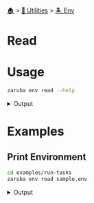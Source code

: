 <!--startTocHeader-->
[🏠](../../README.md) > [🔧 Utilities](../README.md) > [🏝️ Env](README.md)
# Read
<!--endTocHeader-->

# Usage

<!--startCode-->
```bash
zaruba env read --help
```
 
<details>
<summary>Output</summary>
 
```````
Read environment variable declarations from environment file as a jsonMap

Usage:
  zaruba env read <strFileName> [flags]

Flags:
  -h, --help            help for read
  -p, --prefix string   environment prefix
```````
</details>
<!--endCode-->

# Examples

## Print Environment

<!--startCode-->
```bash
cd examples/run-tasks
zaruba env read sample.env
```
 
<details>
<summary>Output</summary>
 
```````
{"GREETINGS":"Hola"}
```````
</details>
<!--endCode-->

<!--startTocSubTopic-->
<!--endTocSubTopic-->